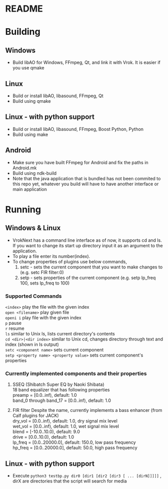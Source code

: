 README
======

Building
========

Windows
-------
* Build libAO for Windows, FFmpeg, Qt, and link it with Vrok. It is easier if you use qmake

Linux
-----
* Build or install libAO, libasound, FFmpeg, Qt
* Build using qmake

Linux - with python support
---------------------------
* Build or install libAO, libasound, FFmpeg, Boost Python, Python
* Build using make

Android
-------
* Make sure you have built FFmpeg for Android and fix the paths in Android.mk 
* Build using ndk-build 
* Note that the java application that is bundled has not been commited to this repo yet, whatever you build will have to have another interface or main application

Running
=======

Windows & Linux
---------------

* VrokNext has a command line interface as of now, it supports cd and ls. If you want to change its start up directory input it as an argument to the application.
* To play a file enter its number(index).
* To change properties of plugins use below commands,
    1. setc - sets the current component that you want to make changes to (e.g. setc FIR filter:0)
    2. setp - sets properties of the current component (e.g. setp lp_freq 100, sets lp_freq to 100)

### Supported Commands

`<index>` play the file with the given index  
`open <filename>` play given file  
`openi i` play file with the given index  
`p` pause  
`r` resume  
`ls` similar to Unix ls, lists current directory's contents  
`cd <dir>|<dir index>` similar to Unix cd, changes directory through text and index (shown in ls output)  
`setc <component name>` sets current component  
`setp <property name> <property value>` sets current component's properties

### Currently implemented components and their properties

1. SSEQ (Shibatch Super EQ by Naoki Shibata)  
    18 band equalizer that has following properties  
    preamp = [0.0..inf), default: 1.0  
    band_0 through band_17 = [0.0..inf), default: 1.0

2. FIR filter 
    Despite the name, currently implements a bass enhancer (from Calf plugins for JACK)  
    dry_vol = [0.0..inf), default: 1.0, dry signal mix level  
    wet_vol = [0.0..inf), default: 1.0, wet signal mix level  
    blend = [-10.0..10.0), default: 9.0  
    drive = [0.0..10.0), default: 1.0  
    lp_freq = [0.0..20000.0], default: 150.0, low pass frequency  
    hp_freq = [0.0..20000.0], default: 50.0, high pass frequency  

Linux - with python support
---------------------------

* Execute `python3 testbp.py dir0 [dir1 [dir2 [dir3 [ ... [dirN]]]]]` , dirX are directories that the script will search for media


